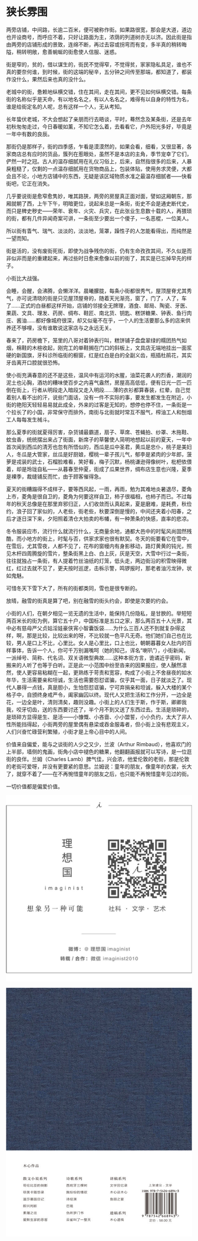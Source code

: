    

# 狭长雰围

两旁店铺，中间路，长逾二百米，便可被称作街。如果路很宽，那会是大道，道边也开设商号，而呼应不着，只好让路面为主，浓荫的列道树亦无以济。因此街是指由两旁的店铺形成的景致，连绵不断，再过去容或拐弯而有变，多半真的稍转晦隘，稍转明敞，愈善蜿蜒的街愈使人信服、迷惑。

街是窄的，贫的，借以谋生的，街民不觉得窄，不觉得贫，家家隐私具足，谁也不真的要奈何谁，到时候，街的这端的秘辛，五分钟之间传至那端，都知道了，都装作没什么，果然后来也真的没什么。

老城中的街，惫赖地纵横交错，住在其间，走在其间，更不见如何纵横交错。每条街的名称似乎是天命，有以地名名之，有以人名名之，难得有以自身的特性为名，谁是给街定名的人呢，总有这样一个人，无从考知。

  

长年蛰伏老城，不大会想起了亲朋而行去晤谈，平时，蓦然念及某条街，还是去年初秋匆匆走过，今日春暖如薰，不知它怎么着，去看看它，户外阳光多好，毕竟是一年中有数的良辰。

那街仍是那样子，街的四季感，乍看是漠漠然的，如果会看，细看，又很显著，各家商店总有应时的货品，簇列在惹眼处，虽然不是本店的主角，季节宠幸了它们，俨然一时之冠。古人的温存细腻用在礼仪习俗上，后来，自然指很多的后来，人暴戾粗糙了，仅剩的一点温存细腻用在货物商品上，包装体贴，使用务求灵便，大都会且不论，小地方店铺中的东西，无疑是该区域物质水准之最温存细腻者——快看街吧，它正在消失。

几乎要说街是愈窄愈隽妙，唯其路狭，两旁的房屋真正面对面，譬如这厢朝东，那厢就朝了西，上午下午，明暗更位，说起来总是一条街，街史不会是通史断代史，而只是稗史秽史——荣年、衰年、火灾、兵灾，在此张业生息数十载的人，再猥琐的街，都有几件异闻奇案可讲，一条街至少要出一个傻子，一名恶棍，一位美人。

所以街有眚气、瑞气、淡淡的，淡淡地，笼罩，躁性子的人怎能看得出，而纯然是一望而知。

街是活的，没有废街死街，即使为战争残伤的街，仍有生命孜孜其间，不久似是而非似非而是的重建起来，再过些时日愈来愈像以前的街了，其实是已忘掉早先的样子。

小街比大战强。

会睡，会醒，会沸腾，会懒洋洋。晨曦朦胧，每条小街都很秀气，屋顶屋脊尤其秀气，亦可说清晓的街是只见屋顶屋脊的，随着天光渐亮，窗了，门了，人了，车了……正式的白昼都这样开始，店铺的邻接全无牌理，酒食、邮局、陶瓷、牙医、果蔬、文具、理发、药房、绸布、鞋匠、南北货、钥匙、糕饼糖果、钟表、鱼行肉庄、酱油……都好像城府很深，却又似毫不在乎，一个人的生活要那么多的店来供养还不够哩，没有谁敢说这家店与之永远无关。

春来了，药房檐下，笼里的八哥对着钟表行叫，糕饼铺子盘盘翠绿的糯团热气如烟，棉鞋的木楦收起，刚完工的单鞋搁在门口的斜板上，文具店无端地挂出一面浆硬的新国旗，牙科诊所临街的橱窗，红是红白是白的全副义齿，瓶插杜鹃花，其实牙齿离开口腔就很恐怖。

使小街充满春意的还不是这些，温风中有运河的水腥，油菜花袭人的烈香，潮润的泥土也沁胸，酒坊的糟味使百步之内喜气盎然，房屋高高低低，便有日光一匹一匹倒在街上，行者从明段走入暗段又走入明段……薄的衣衫都算春装，红晕，自己觉着别人看不出的汗，说些门面话，没有一件不实际的事，要发生都发生在附近，小街的艳阳天轻轻易易就此成全，外来的过客是无知的，想停也停不住，一条街是一个拉长了的小国，非常保守而排外，南街与北街就时常互不服气，榨油工人和刨烟工人每每发生械斗。

  

那么夏季的街就夏得厉害，杂货铺最霸道，扇子、草席、苍蝇拍、纱罩、木拖鞋、蚊虫香，统统摆出来占了街面，新席子的草馨使人简明地想起以前的夏天，一年中首次闻到西瓜的清芳也忽有所悟似的，西瓜是瓜中圣君，黄瓜是忠仆，桃子是美妇人，冬瓜是大管家，丝瓜是好厨娘，樱桃一辈子孩儿气，郁李是紧肉的少年郎，菠萝是戎装的武士，石榴脸难看，笑好看，梅子沉默，杨桃谦逊得像树叶，枇杷依偎着，却是玲珑自私——从暮春至仲夏，街成了瓜果世界，绸布店生意也兴隆，夏季是裸季，裁缝铺反而忙，由于顾客催得急。

  

夏天的街糟蹋得不成样子，要等西风起，一雨，再雨，勉为其难地炎暑退尽，菱角上市，菱角是很自卫的，菱角为何要这样自卫，柿子很福相，也柿子而已。不过每年的秋天总像是在那里弃邪归正，人们收敛而认真起来，夏是磨难，是耗费，秋俭约，浪子回了家似的，人老些，街老些，秋要深倒是慢的，中间还夹着小阳春，之后才逐日深下来，夕阳照着清仓大拍卖的布幡，有一种萧条的快感，直率的悲凉。

冬令服装应市，流行什么就流行什么，无商量余地，通都大邑中的时髦风尚固然残酷，而小地方的街上，时髦与否，供家求家也很有默契。冬天的街要看它在雪中，在雪后，尤其雪夜，人都不见了，花布的窗幔内有身影移动，路灯黄黄的钝光，照见木杆四周腾旋的雪片，整条街黑上白、白上灰，灰是天空，大雪中行过一条街，往往就独占一条街，有人提着竹丝油纸的灯笼，低头走，两边街沿的积雪映得微红，红过去就不见了，更夫按时巡逻，击柝示警，鸣锣报时，那老者油污龙钟，状如鬼魅。

可惜冬天下雪下大了，所有的街都类同，雪也是很专断的。

放晴，融雪的街真是算了吧，别在融雪的街头约会，即使是次要的约会。

小街的人们，在朝夕相见一览无遗的生活中，能保持几份隐私，是甘腴的。举短短两百米长的街为例，算它五十户，中国标准是五口之家，那么两百五十人光景，其中必有慈母严父贞姑淫娃豪侠宵小智囊饭袋……为什么三百人还不到就复杂得这样，啊，那是比较，比较出来的呀，不比较就一色平凡无奇。他们她们自己也在比较，男人是口上不比，心里比。女人是心里比，口上也比，朝朝暮暮女人肚内的百样事体，告诉一个人，你可千万别漏嘴呵（她的知己，诨名“喇叭”），小街新闻，一派绰号、简称、代名词、双关语微型典故……这种本街方言，诡谲近乎密码，新搬来的人听了也等于白听。正是此一小范围中纷至沓来的因果报应，使人醺然凛然，使人更容易粘糊在一起，更熟练于苛责和宽容，构成了小街上不舍昼夜的如水年华，生活需要亲和坦诚，生活也需要怨怼诓骗，仅乎其一面，日子就淡乏了。现代人暴得一点钱，真是胆小，生怕怨怼诓骗，宁可弃捐亲和坦诚，躲入大楼的某个格子中，自颁终身戒严令，阖家幽囚以终。现代人又把生活和工作分开，一边全是花，一边全是叶，清则清矣，趣则没趣。小街上的人们生于斯，作于斯，卿卿我我，咬牙切齿，送的东西要讨还了，半个月不到又送了东西过去。生活是琐碎的，是琐碎方显得是生、是活——小慷慨、小吝啬、小小盟誓，小小负约，太大了非人性所能挡得起，小街两旁的屋里偶有悬梁或吞金服毒者，但小街上没有悲观主义，人们兴奋忙碌营利繁殖，小街才是上帝心目中的人间。

价值来自偏爱，能与之谈街的人少之又少，兰波（Arthur Rimbaud），他喜欢门的上半部，墙侧的鬼画，街角小店中褪色的糖果，他翻翻画报就可以写诗，是一位逛街的良伴。兰姆（Charles Lamb）脾气佳，兴会浓，他爱伦敦的老街，那是伦敦的老街可爱呀，并没有更要紧的意思。兰姆说：童年的朋友，像童年的衣裳，长大了，就穿不着了——在不再惋惜童年的朋友之后，也只能不再惋惜童年见过的街。

一切价值都是偏爱价值。

   

![](/木心全集（典藏套装十六册）/images/00010.jpeg)

   

![](/木心全集（典藏套装十六册）/images/00035.jpeg)